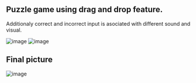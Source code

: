 ## Puzzle game using drag and drop feature.
Additionaly correct and incorrect input is asociated with different sound and visual.

![image](https://user-images.githubusercontent.com/61067969/167693491-8cb0060b-5a77-42d8-b058-65cce017dae4.png)
![image](https://user-images.githubusercontent.com/61067969/167693564-6f38bc7d-fd9a-400b-ab40-ed581582be25.png)

## Final picture
![image](https://user-images.githubusercontent.com/61067969/167693840-9dcbec26-1a79-4537-8d44-63dac2acee15.png)
